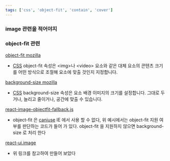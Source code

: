 ```yaml
---
tags: ['css', 'object-fit', 'contain', 'cover']
---
```


### image 관련을 적어야지

### object-fit 관련

[object-fit mozilla](https://developer.mozilla.org/ko/docs/Web/CSS/object-fit)

-   [CSS][css] object-fit 속성은 \<img\>나 \<video\> 요소와 같은 대체 요소의 콘텐츠 크기를 어떤 방식으로 조절해 요소에 맞출 것인지 지정합니다.

[background-size mozilla](https://developer.mozilla.org/ko/docs/Web/CSS/background-size)

-   [CSS][css] background-size 속성은 요소 배경 이미지의 크기를 설정합니다. 그대로 두거나, 늘리고 줄이거나, 공간에 맞출 수 있습니다.

[react-image-objectfit-fallback.js](https://gist.github.com/vincentriemer/251900608569b1ff71b918b1f6ca95bc)

-   object-fit 은 [caniuse](https://caniuse.com/?search=object-fit) IE 에서 사용 할 수 없다, 위 예시에서는 object-fit 지원 여부를 판단하는 코드가 들어 가 있다. object-fit 을 지원하지 않으면 background-size 로 처리 한다

[react-ui.image](https://toyjhlee.github.io/react-ui/#image)

-   위 링크를 참고하여 만들어 보았다

[css]: https://developer.mozilla.org/ko/docs/Web/CSS
